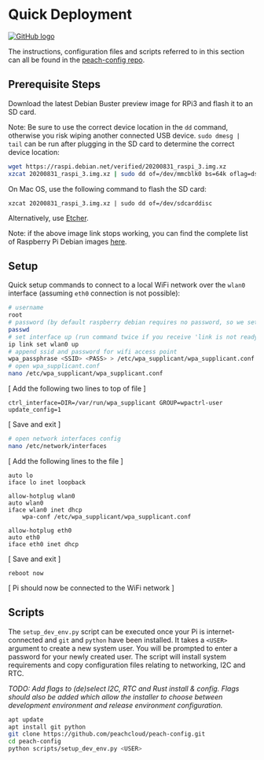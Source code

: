# Quick Deployment

[![GitHub logo](/assets/github_logo.png "peach-config GitHub repository")](https://github.com/peachcloud/peach-config)

The instructions, configuration files and scripts referred to in this section can all be found in the [peach-config repo](https://github.com/peachcloud/peach-config).

## Prerequisite Steps

Download the latest Debian Buster preview image for RPi3 and flash it to an SD card.

Note: Be sure to use the correct device location in the `dd` command, otherwise you risk wiping another connected USB device. `sudo dmesg | tail` can be run after plugging in the SD card to determine the correct device location:

```bash
wget https://raspi.debian.net/verified/20200831_raspi_3.img.xz
xzcat 20200831_raspi_3.img.xz | sudo dd of=/dev/mmcblk0 bs=64k oflag=dsync status=progress
```

On Mac OS, use the following command to flash the SD card:

`xzcat 20200831_raspi_3.img.xz | sudo dd of=/dev/sdcarddisc`

Alternatively, use [Etcher](https://www.balena.io/etcher/).

Note: if the above image link stops working, you can find the complete list of Raspberry Pi Debian images [here](https://raspi.debian.net/tested-images/).

## Setup

Quick setup commands to connect to a local WiFi network over the `wlan0` interface (assuming `eth0` connection is not possible):

```bash
# username
root
# password (by default raspberry debian requires no password, so we set the password for root here)
passwd
# set interface up (run command twice if you receive 'link is not ready' error on first try)
ip link set wlan0 up
# append ssid and password for wifi access point
wpa_passphrase <SSID> <PASS> > /etc/wpa_supplicant/wpa_supplicant.conf
# open wpa_supplicant.conf
nano /etc/wpa_supplicant/wpa_supplicant.conf
```

[ Add the following two lines to top of file ]

```plaintext
ctrl_interface=DIR=/var/run/wpa_supplicant GROUP=wpactrl-user
update_config=1
```

[ Save and exit ]

```bash
# open network interfaces config
nano /etc/network/interfaces
```

[ Add the following lines to the file ]

```plaintext
auto lo
iface lo inet loopback

allow-hotplug wlan0
auto wlan0
iface wlan0 inet dhcp
    wpa-conf /etc/wpa_supplicant/wpa_supplicant.conf
    
allow-hotplug eth0
auto eth0
iface eth0 inet dhcp
```

[ Save and exit ]

`reboot now`

[ Pi should now be connected to the WiFi network ]

## Scripts

The `setup_dev_env.py` script can be executed once your Pi is internet-connected and `git` and `python` have been installed. It takes a `<USER>` argument to create a new system user. You will be prompted to enter a password for your newly created user. The script will install system requirements and copy configuration files relating to networking, I2C and RTC.

_TODO: Add flags to (de)select I2C, RTC and Rust install & config. Flags should also be added which allow the installer to choose between development environment and release environment configuration._

```bash
apt update
apt install git python
git clone https://github.com/peachcloud/peach-config.git
cd peach-config
python scripts/setup_dev_env.py <USER>
```
